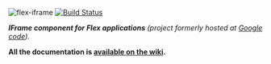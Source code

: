 ![flex-iframe](https://github.com/flex-users/flex-iframe/raw/master/library/src/com/google/code/flexiframe/assets/flex-iframe-logo-128.png) [![Build Status](https://buildhive.cloudbees.com/job/flex-users/job/flex-iframe/badge/icon)](https://buildhive.cloudbees.com/job/flex-users/job/flex-iframe/)

***IFrame component for Flex applications** (project formerly hosted at [Google code](http://code.google.com/p/flex-iframe)).*

**All the documentation is [available on the wiki](https://github.com/flex-users/flex-iframe/wiki).**
